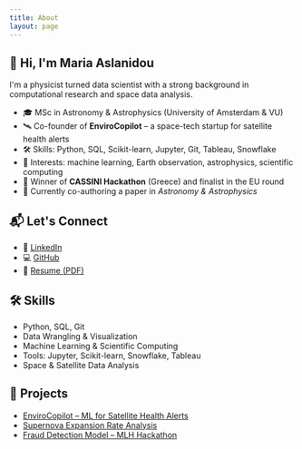 ```yaml
---
title: About
layout: page
---
```



## 👋 Hi, I'm Maria Aslanidou

I'm a physicist turned data scientist with a strong background in computational research and space data analysis.

- 🎓 MSc in Astronomy & Astrophysics (University of Amsterdam & VU)
- 🛰️ Co-founder of **EnviroCopilot** – a space-tech startup for satellite health alerts
- 🛠️ Skills: Python, SQL, Scikit-learn, Jupyter, Git, Tableau, Snowflake
- 🧠 Interests: machine learning, Earth observation, astrophysics, scientific computing
- 🥇 Winner of **CASSINI Hackathon** (Greece) and finalist in the EU round
- 🧾 Currently co-authoring a paper in *Astronomy & Astrophysics*

## 📬 Let's Connect

- 💼 [LinkedIn](https://linkedin.com/in/maria-aslanidou-48869a321)
- 💻 [GitHub](https://github.com/Mariaasla)
- 📄 [Resume (PDF)](https://example.com/your-resume.pdf) <!-- Replace with real link -->

## 🛠 Skills

<ul class="skill-list">
	<li>Python, SQL, Git</li>
	<li>Data Wrangling & Visualization</li>
	<li>Machine Learning & Scientific Computing</li>
	<li>Tools: Jupyter, Scikit-learn, Snowflake, Tableau</li>
	<li>Space & Satellite Data Analysis</li>
</ul>

## 🚀 Projects

<ul>
	<li><a href="https://github.com/Mariaasla/envirocopilot">EnviroCopilot – ML for Satellite Health Alerts</a></li>
	<li><a href="https://github.com/Mariaasla/supernova-expansion">Supernova Expansion Rate Analysis</a></li>
	<li><a href="https://github.com/Mariaasla/fraud-detection-mlh">Fraud Detection Model – MLH Hackathon</a></li>
</ul>

